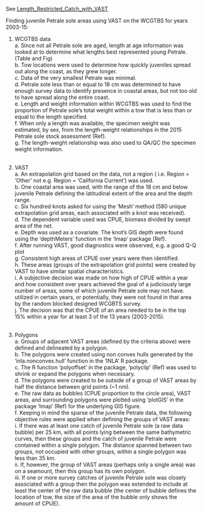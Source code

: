 See [Length_Restricted_Catch_with_VAST](https://github.com/John-R-Wallace-NOAA/Length_Restricted_Catch_with_VAST)

Finding juvenile Petrale sole areas using VAST on the WCGTBS for years 2003-15:

1.	WCGTBS data<br>
    a.	Since not all Petrale sole are aged, length at age information was looked at to determine what lengths best represented young Petrale. (Table and Fig)<br>
    b.	Tow locations were used to determine how quickly juveniles spread out along the coast, as they grew longer.<br>
    c.	Data of the very smallest Petrale was minimal.<br>
    d.	Petrale sole less than or equal to 18 cm was determined to have enough survey data to identify presence in coastal areas, but not too old to have spread along the entire coast.<br>
    e.	Length and weight information within WCGTBS was used to find the proportion of Petrale sole’s total weight within a tow that is less than or equal to the length specified.<br>
    f.	When only a length was available, the specimen weight was estimated, by sex, from the length-weight relationships in the 2015 Petrale sole stock assessment (Ref).<br> 
    g.	The length-weight relationship was also used to QA/QC the specimen weight information.<br><br> 

2.	VAST<br> 
a.	An extrapolation grid based on the data, not a region ( i.e. Region = ‘Other’ not e.g. Region = ‘California Current’) was used.<br> 
b.	One coastal area was used, with the range of the 18 cm and below juvenile Petrale defining the latitudinal extent of the area and the depth range.<br>
c.	Six hundred knots asked for using the ‘Mesh’ method (580 unique extrapolation grid areas, each associated with a knot was received).<br>
d.	The dependent variable used was CPUE, biomass divided by swept area of the net.<br>
e.	Depth was used as a covariate. The knot’s GIS depth were found using the ‘depthMeters’ function in the ‘Imap’ package (Ref).<br>
f.	After running VAST, good diagnostics were observed, e.g. a good Q-Q plot<br>
g.	Consistent high areas of CPUE over years were then identified.<br>
h.	These areas (groups of the extrapolation grid points) were created by VAST to have similar spatial characteristics. <br>
i.	A subjective decision was made on how high of CPUE within a year and how consistent over years achieved the goal of a judiciously large number of areas, some of which juvenile Petrale sole may not have. utilized in certain years, or potentially, they were not found in that area by the random blocked designed WCGBTS survey.<br>
j.	The decision was that the CPUE of an area needed to be in the top 15% within a year for at least 3 of the 13 years (2003-2015).<br><br> 


3.	Polygons<br> 
a.	Groups of adjacent VAST areas (defined by the criteria above) were defined and delineated by a polygon.<br>
b.	 The polygons were created using non convex hulls generated by the ‘inla.nonconvex.hull’ function in the ‘INLA’ R package.<br> 
c.	The R function ‘polyoffset’ in the package, ‘polyclip’ (Ref) was used to shrink or expand the polygons when necessary.<br>
d.	The polygons were created to be outside of a group of VAST areas by half the distance between grid points (~1 nm).<br>
e.	The raw data as bubbles (CPUE proportion to the circle area), VAST areas, and surrounding polygons were plotted using ‘plotGIS’ in the package ‘Imap’ (Ref) for the underlying GIS figure.<br>
f.	Keeping in mind the sparse of the juvenile Petrale data, the following objective rules were applied when defining the groups of VAST areas:<br>
i.	If there was at least one catch of juvenile Petrale sole (a raw data bubble) per 25 km, with all points lying between the same bathymetric curves, then these groups and the catch of juvenile Petrale were contained within a single polygon. The distance spanned between two groups, not occupied with other groups, within a single polygon was less than 35 km.<br>
ii.	If, however, the group of VAST areas (perhaps only a single area) was on a seamount, then this group has its own polygon.<br>
iii.	If one or more survey catches of juvenile Petrale sole was closely associated with a group then the polygon was extended to include at least the center of the raw data bubble (the center of bubble defines the location of tow, the size of the area of the bubble only shows the amount of CPUE).<br>


